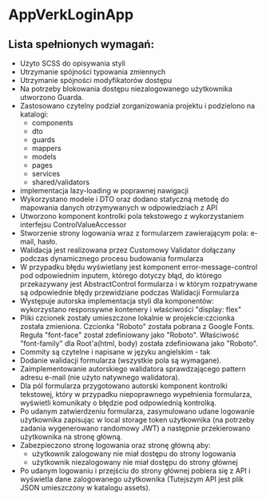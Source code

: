 <h1>AppVerkLoginApp</h1>

<h2>Lista spełnionych wymagań:</h1>
<ul>
  <li>
    Użyto SCSS do opisywania styli
  </li>
  <li>
    Utrzymanie spójności typowania zmiennych
  </li>
  <li>
    Utrzymanie spójności modyfikatorów dostępu
  </li>
  <li>
    Na potrzeby blokowania dostępu niezalogowanego użytkownika utworzono Guarda.
  </li>
   <li>
    Zastosowano czytelny podział zorganizowania projektu i podzielono na katalogi:
    <ul>
    <li>
      components
    </li>
    <li>
      dto
    </li>
    <li>
      guards
    </li>
    <li>
      mappers
    </li>
    <li>
      models
    </li>
    <li>
      pages
    </li>
    <li>
      services
    </li>
    <li>
      shared/validators
    </li>
    </ul>
  </li>
  <li>
      implementacja lazy-loading w poprawnej nawigacji
  </li>
  <li>
      Wykorzystano modele i DTO oraz dodano statyczną metodę do mapowania danych otrzymywanych w odpowiedziach z API
  </li>
  <li>
      Utworzono komponent kontrolki pola tekstowego z wykorzystaniem interfejsu ControlValueAccessor 
  </li>
  <li>
    Stworzenie strony logowania wraz z formularzem zawierającym pola: e-mail,
    hasło.
  </li>
  <li>
    Walidacja jest realizowana przez Customowy Validator dołączany podczas dynamicznego procesu budowania formularza
  </li>
  <li>
    W przypadku błędu wyświetlany jest komponent error-message-control pod odpowiednim inputem, którego dotyczy błąd, do którego przekazywany jest AbstractControl formularza i w którym rozpatrywane są odpowiednie błędy przewidziane podczas Walidacji Formularza
  </li>
  <li>
    Występuje autorska implementacja styli dla komponentów: wykorzystano responsywne kontenery i właściwości "display: flex"
  </li>
  <li>
    Pliki czcionek zostały umieszczone lokalnie w projekcie:czcionka została zmieniona. Czcionka "Roboto" została pobrana z Google Fonts. Reguła "font-face" został zdefiniowany jako "Roboto". Właściwość "font-family" dla Root'a(html, body) została zdefiniowana jako "Roboto".
  </li>
  <li>
   Commity są czytelne i napisane w języku angielskim - tak
  </li>
  <li>Dodanie walidacji formularza (wszystkie pola są wymagane).</li>
  <li>
    Zaimplementowanie autorskiego walidatora sprawdzającego pattern adresu e-mail (nie
    użyto natywnego walidatora).
  </li>
  <li>
    Dla pól formularza przygotowano autorski komponent kontrolki tekstowej, który w
    przypadku niepoprawnego wypełnienia formularza, wyświetli komunikaty o
    błędzie pod odpowiednią kontrolką.
  </li>
  <li>
    Po udanym zatwierdzeniu formularza, zasymulowano udane logowanie
    użytkownika zapisując w local storage token użytkownika (na potrzeby
    zadania wygenerowano randomowy JWT) a następnie przekierowano
    użytkownika na stronę główną.
  </li>
  <li>
    Zabezpieczono stronę logowania oraz stronę główną aby:
    <ul>
      <li>użytkownik zalogowany nie miał dostępu do strony logowania</li>
      <li>użytkownik niezalogowany nie miał dostępu do strony głównej</li>
    </ul>
  </li>
  <li>
    Po udanym logowaniu i przejściu do strony głównej pobiera się z API i wyświetla
    dane zalogowanego użytkownika (Tutejszym API jest plik JSON umieszczony w
    katalogu assets).
  </li>
</ul>
